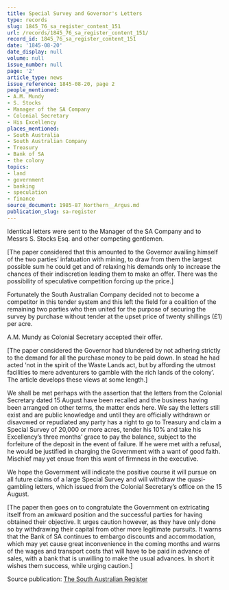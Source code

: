 ```yaml
---
title: Special Survey and Governor's Letters
type: records
slug: 1845_76_sa_register_content_151
url: /records/1845_76_sa_register_content_151/
record_id: 1845_76_sa_register_content_151
date: '1845-08-20'
date_display: null
volume: null
issue_number: null
page: '2'
article_type: news
issue_reference: 1845-08-20, page 2
people_mentioned:
- A.M. Mundy
- S. Stocks
- Manager of the SA Company
- Colonial Secretary
- His Excellency
places_mentioned:
- South Australia
- South Australian Company
- Treasury
- Bank of SA
- the colony
topics:
- land
- government
- banking
- speculation
- finance
source_document: 1985-87_Northern__Argus.md
publication_slug: sa-register
---
```


Identical letters were sent to the Manager of the SA Company and to Messrs S. Stocks Esq. and other competing gentlemen.

[The paper considered that this amounted to the Governor availing himself of the two parties’ infatuation with mining, to draw from them the largest possible sum he could get and of relaxing his demands only to increase the chances of their indiscretion leading them to make an offer.  There was the possibility of speculative competition forcing up the price.]

Fortunately the South Australian Company decided not to become a competitor in this tender system and this left the field for a coalition of the remaining two parties who then united for the purpose of securing the survey by purchase without tender at the upset price of twenty shillings (£1) per acre.

A.M. Mundy as Colonial Secretary accepted their offer.

[The paper considered the Governor had blundered by not adhering strictly to the demand for all the purchase money to be paid down.  In stead he had acted ‘not in the spirit of the Waste Lands act, but by affording the utmost facilities to mere adventurers to gamble with the rich lands of the colony’.  The article develops these views at some length.]

We shall be met perhaps with the assertion that the letters from the Colonial Secretary dated 15 August have been recalled and the business having been arranged on other terms, the matter ends here.  We say the letters still exist and are public knowledge and until they are officially withdrawn or disavowed or repudiated any party has a right to go to Treasury and claim a Special Survey of 20,000 or more acres, tender his 10% and take his Excellency’s three months’ grace to pay the balance, subject to the forfeiture of the deposit in the event of failure.  If he were met with a refusal, he would be justified in charging the Government with a want of good faith.  Mischief may yet ensue from this want of firmness in the executive.

We hope the Government will indicate the positive course it will pursue on all future claims of a large Special Survey and will withdraw the quasi-gambling letters, which issued from the Colonial Secretary’s office on the 15 August.

[The paper then goes on to congratulate the Government on extricating itself from an awkward position and the successful parties for having obtained their objective.  It urges caution however, as they have only done so by withdrawing their capital from other more legitimate pursuits.  It warns that the Bank of SA continues to embargo discounts and accommodation, which may yet cause great inconvenience in the coming months and warns of the wages and transport costs that will have to be paid in advance of sales, with a bank that is unwilling to make the usual advances.  In short it wishes them success, while urging caution.]

Source publication: [The South Australian Register](/publications/sa-register/)
